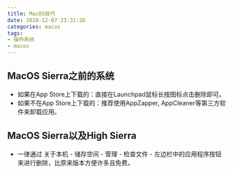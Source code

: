 ```yaml
---
title: MacOS技巧
date: 2018-12-07 23:31:26
categories: macos
tags: 
- 操作系统
- macos
---
```


## MacOS Sierra之前的系统
* 如果在App Store上下载的：直接在Launchpad鼠标长按图标点击删除即可。
* 如果不在App Store上下载的：推荐使用AppZapper, AppCleaner等第三方软件来卸载应用。

## MacOS Sierra以及High Sierra
* 一律通过 关于本机 - 储存空间 - 管理 - 检查文件 - 左边栏中的应用程序按钮来进行删除，比原来版本方便许多且免费。
